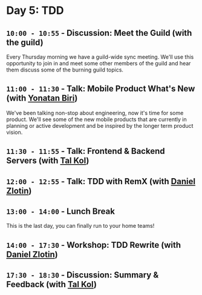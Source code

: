 # Day 5: TDD

## `10:00 - 10:55` - Discussion: Meet the Guild (with the guild)
Every Thursday morning we have a guild-wide sync meeting. We'll use this opportunity to join in and meet some other members of the guild and hear them discuss some of the burning guild topics.

## `11:00 - 11:30` - Talk: Mobile Product What's New (with [Yonatan Biri](mailto:yonatanbi@wix.com))
We've been talking non-stop about engineering, now it's time for some product. We'll see some of the new mobile products that are currently in planning or active development and be inspired by the longer term product vision.

## `11:30 - 11:55` - Talk: Frontend & Backend Servers (with [Tal Kol](mailto:talkol@wix.com))


## `12:00 - 12:55` - Talk: TDD with RemX (with [Daniel Zlotin](mailto:danielzl@wix.com))


## `13:00 - 14:00` - Lunch Break
This is the last day, you can finally run to your home teams!

## `14:00 - 17:30` - Workshop: TDD Rewrite (with [Daniel Zlotin](mailto:danielzl@wix.com))


## `17:30 - 18:30` - Discussion: Summary & Feedback (with [Tal Kol](mailto:talkol@wix.com))
